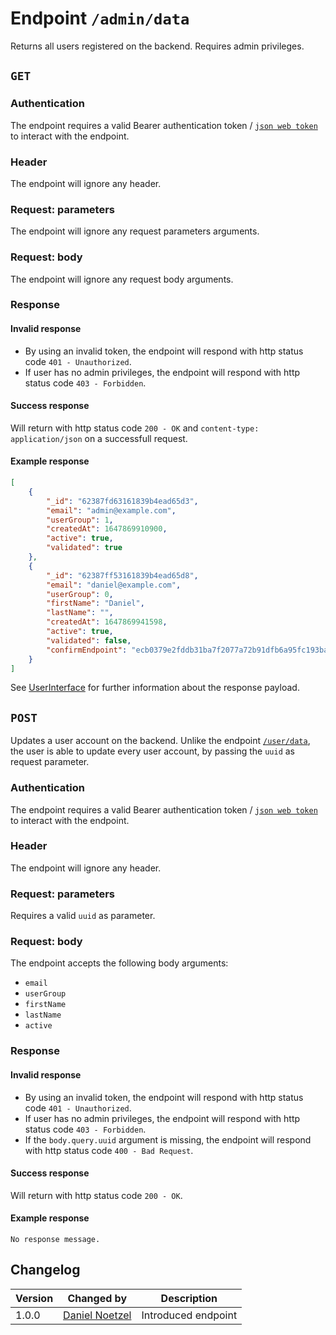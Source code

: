 # Endpoint `/admin/data`
Returns all users registered on the backend. Requires admin privileges.

## `GET`

### Authentication
The endpoint requires a valid Bearer authentication token / [`json web token`](../../data/jwt.md) to interact with the endpoint.

### Header
The endpoint will ignore any header.

### Request: parameters
The endpoint will ignore any request parameters arguments.

### Request: body
The endpoint will ignore any request body arguments.

### Response
#### Invalid response
- By using an invalid token, the endpoint will respond with http status code `401 - Unauthorized`.
- If user has no admin privileges, the endpoint will respond with http status code `403 - Forbidden`.

#### Success response
Will return with http status code `200 - OK` and `content-type: application/json` on a successfull request.

#### Example response
```json
[
    {
        "_id": "62387fd63161839b4ead65d3",
        "email": "admin@example.com",
        "userGroup": 1,
        "createdAt": 1647869910900,
        "active": true,
        "validated": true
    },
    {
        "_id": "62387ff53161839b4ead65d8",
        "email": "daniel@example.com",
        "userGroup": 0,
        "firstName": "Daniel",
        "lastName": "",
        "createdAt": 1647869941598,
        "active": true,
        "validated": false,
        "confirmEndpoint": "ecb0379e2fddb31ba7f2077a72b91dfb6a95fc193ba48dc1f54694c362eb2657"
    }
]
```

See [UserInterface](../../data/user_interface.md) for further information about the response payload.

## `POST`
Updates a user account on the backend. Unlike the endpoint [`/user/data`](../user/data.md), the user is able to update every user account, by passing the `uuid` as request parameter.

### Authentication
The endpoint requires a valid Bearer authentication token / [`json web token`](../../data/jwt.md) to interact with the endpoint.

### Header
The endpoint will ignore any header.

### Request: parameters
Requires a valid `uuid` as parameter.

### Request: body
The endpoint accepts the following body arguments:

- `email`
- `userGroup`
- `firstName`
- `lastName`
- `active`

### Response
#### Invalid response
- By using an invalid token, the endpoint will respond with http status code `401 - Unauthorized`.
- If user has no admin privileges, the endpoint will respond with http status code `403 - Forbidden`.
- If the `body.query.uuid` argument is missing, the endpoint will respond with http status code `400 - Bad Request`.

#### Success response
Will return with http status code `200 - OK`.

#### Example response
```
No response message.
```

## Changelog
| Version | Changed by | Description |
|-------------|-------------|----|
| 1.0.0 | [Daniel Noetzel](mailto:daniel.noetzel@gmail.com) | Introduced endpoint |